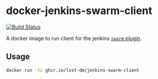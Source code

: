 docker-jenkins-swarm-client
===

[![Build Status](https://travis-ci.org/lsst-sqre/docker-jenkins-swarm-client.png)](https://travis-ci.org/lsst-sqre/docker-jenkins-swarm-client)

A docker image to run client for the jenkins [`swarm`
plugin](https://plugins.jenkins.io/swarm).

Usage
---

```sh
docker run -ti ghcr.io/lsst-dm/jenkins-swarm-client
```
